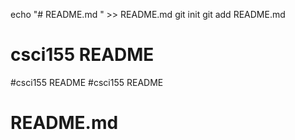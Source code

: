 echo "# README.md " >> README.md
git init
git add README.md 


# csci155 README
#csci155 README
#csci155 README
# README.md
